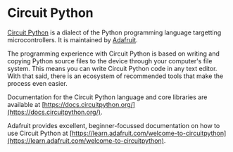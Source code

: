 # Circuit Python

[Circuit Python](https://docs.circuitpython.org/) is a dialect of the Python programming language targetting microcontrollers. It is maintained by [Adafruit](https://adafruit.com).

The programming experience with Circuit Python is based on writing and copying Python source files to the device through your computer's file system. This means you can write Circuit Python code in any text editor. With that said, there is an ecosystem of recommended tools that make the process even easier.

Documentation for the Circuit Python language and core libraries are available at [https://docs.circuitpython.org/](https://docs.circuitpython.org/).

Adafruit provides excellent, beginner-focussed documentation on how to use Circuit Python at [https://learn.adafruit.com/welcome-to-circuitpython](https://learn.adafruit.com/welcome-to-circuitpython).
